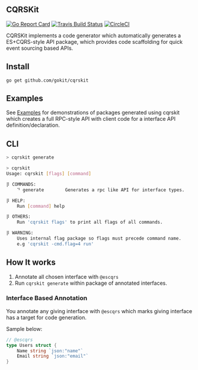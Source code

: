 CQRSKit
--------
[![Go Report Card](https://goreportcard.com/badge/github.com/gokit/cqrskit)](https://goreportcard.com/report/github.com/gokit/cqrskit)
[![Travis Build Status](https://travis-ci.org/gokit/cqrskit.svg?branch=master)](https://travis-ci.org/gokit/cqrskit#)
[![CircleCI](https://circleci.com/gh/gokit/cqrskit.svg?style=svg)](https://circleci.com/gh/gokit/cqrskit)

CQRSKit implements a code generator which automatically generates a ES+CQRS-style API package, which provides code scaffolding for quick event sourcing based APIs.

## Install

```
go get github.com/gokit/cqrskit
```

## Examples

See [Examples](./examples) for demonstrations of packages generated using cqrskit which creates a full RPC-style API with client code for a interface API definition/declaration.

## CLI

```bash
> cqrskit generate
```

```bash
> cqrskit
Usage: cqrskit [flags] [command] 

⡿ COMMANDS:
	⠙ generate        Generates a rpc like API for interface types.

⡿ HELP:
	Run [command] help

⡿ OTHERS:
	Run 'cqrskit flags' to print all flags of all commands.

⡿ WARNING:
	Uses internal flag package so flags must precede command name. 
	e.g 'cqrskit -cmd.flag=4 run'

```


## How It works

1. Annotate all chosen interface with `@escqrs`
2. Run `cqrskit generate` within package of annotated interfaces.

### Interface Based Annotation

You annotate any giving interface with `@escqrs` which marks giving interface has a target for code generation.

Sample below:

```go
// @escqrs
type Users struct {
	Name string `json:"name"`
	Email string `json:"email"`
}
```


